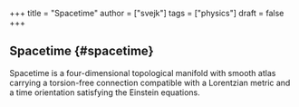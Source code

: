 +++
title = "Spacetime"
author = ["svejk"]
tags = ["physics"]
draft = false
+++

## Spacetime {#spacetime}

Spacetime is a four-dimensional topological manifold with smooth atlas carrying a torsion-free connection compatible with a Lorentzian metric and a time orientation satisfying the Einstein equations.
